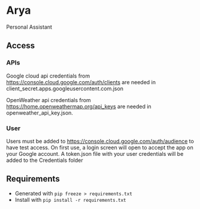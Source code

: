 # Arya
Personal Assistant

## Access

### APIs
Google cloud api credentials from https://console.cloud.google.com/auth/clients are needed
in client_secret.apps.googleusercontent.com.json

OpenWeather api credentials from https://home.openweathermap.org/api_keys are needed
in openweather_api_key.json.

### User
Users must be added to https://console.cloud.google.com/auth/audience to have test access.
On first use, a login screen will open to accept the app on your Google account.
A token.json file with your user credentials will be added to the Credentials folder 

## Requirements
- Generated with `pip freeze > requirements.txt`
- Install with `pip install -r requirements.txt`